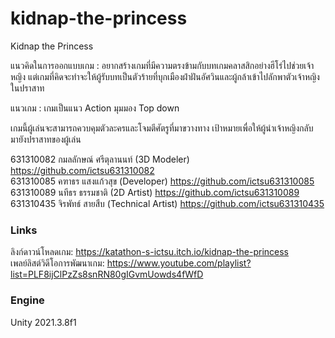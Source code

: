 # kidnap-the-princess
Kidnap the Princess

แนวคิดในการออกแบบเกม : อยากสร้างเกมที่มีความตรงข้ามกับบทเกมคลาสสิกอย่างฮีโร่ไปช่วยเจ้าหญิง แต่เกมที่คิดจะทำจะให้ผู้รับบทเป็นตัวร้ายที่บุกเมืองฝ่าฝันอัศวินและผู้กล้าเข้าไปลักพาตัวเจ้าหญิงในปราสาท

แนวเกม : เกมเป็นแนว Action มุมมอง Top down

เกมนี้ผู้เล่นจะสามารถควบคุมตัวละครและโจมตีศัตรูที่มาขวางทาง เป้าหมายเพื่อให้ผู้นำเจ้าหญิงกลับมายังปราสาทของผู้เล่น

631310082 กมลลักษณ์ ศรีตุลานนท์ (3D Modeler)   https://github.com/ictsu631310082 \
631310085 คฑาธร แสงแก้วสุข (Developer)     https://github.com/ictsu631310085 \
631310089 นทีธร ธรรมชาติ   (2D Artist)      https://github.com/ictsu631310089 \
631310435 จิรพัทธ์ สายสืบ   (Technical Artist)      https://github.com/ictsu631310435

### Links
ลิงก์ดาวน์โหลดเกม: https://katathon-s-ictsu.itch.io/kidnap-the-princess \
เพลย์ลิสต์วิดีโอการพัฒนาเกม: https://www.youtube.com/playlist?list=PLF8ijClPzZs8snRN80gIGvmUowds4fWfD

### Engine
Unity 2021.3.8f1
